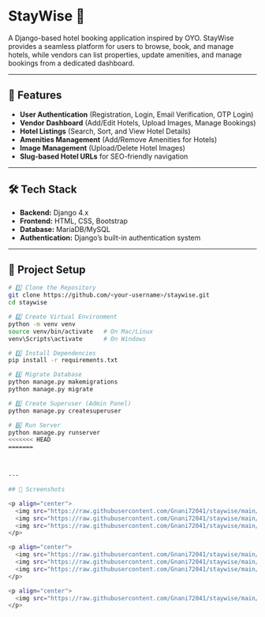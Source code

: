 # StayWise 🏨
A Django-based hotel booking application inspired by OYO. StayWise provides a seamless platform for users to browse, book, and manage hotels, while vendors can list properties, update amenities, and manage bookings from a dedicated dashboard.

---

## 🚀 Features
- **User Authentication** (Registration, Login, Email Verification, OTP Login)
- **Vendor Dashboard** (Add/Edit Hotels, Upload Images, Manage Bookings)
- **Hotel Listings** (Search, Sort, and View Hotel Details)
- **Amenities Management** (Add/Remove Amenities for Hotels)
- **Image Management** (Upload/Delete Hotel Images)
- **Slug-based Hotel URLs** for SEO-friendly navigation

---

## 🛠️ Tech Stack
- **Backend:** Django 4.x  
- **Frontend:** HTML, CSS, Bootstrap  
- **Database:** MariaDB/MySQL  
- **Authentication:** Django’s built-in authentication system  

---

## 📂 Project Setup
```bash
# 1️⃣ Clone the Repository
git clone https://github.com/<your-username>/staywise.git
cd staywise

# 2️⃣ Create Virtual Environment
python -m venv venv
source venv/bin/activate   # On Mac/Linux
venv\Scripts\activate      # On Windows

# 3️⃣ Install Dependencies
pip install -r requirements.txt

# 4️⃣ Migrate Database
python manage.py makemigrations
python manage.py migrate

# 5️⃣ Create Superuser (Admin Panel)
python manage.py createsuperuser

# 6️⃣ Run Server
python manage.py runserver
<<<<<<< HEAD
=======



---

## 📸 Screenshots

<p align="center">
  <img src="https://raw.githubusercontent.com/Gnani72041/staywise/main/public/static/screenshots/home.png" width="250">
  <img src="https://raw.githubusercontent.com/Gnani72041/staywise/main/public/static/screenshots/login.png" width="250">
  <img src="https://raw.githubusercontent.com/Gnani72041/staywise/main/public/static/screenshots/login_vendor.png" width="250">
</p>

<p align="center">
  <img src="https://raw.githubusercontent.com/Gnani72041/staywise/main/public/static/screenshots/register.png" width="250">
  <img src="https://raw.githubusercontent.com/Gnani72041/staywise/main/public/static/screenshots/register_vendor.png" width="250">
  <img src="https://raw.githubusercontent.com/Gnani72041/staywise/main/public/static/screenshots/booking.png" width="250">
</p>

<p align="center">
  <img src="https://raw.githubusercontent.com/Gnani72041/staywise/main/public/static/screenshots/booking_success.png" width="250">
</p>

